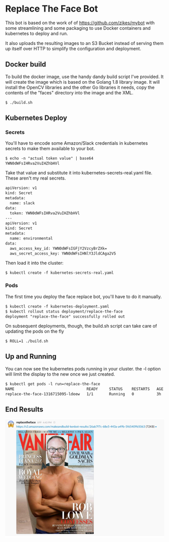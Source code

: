 # Replace The Face Bot

This bot is based on the work of of https://github.com/zikes/mybot with some streamlining and some
packaging to use Docker containers and kubernetes to deploy and run.

It also uploads the resulting images to an S3 Bucket instead of serving them up itself
over HTTP to simplify the configuration and deployment.

## Docker build

To build the docker image, use the handy dandy build script I've provided.  It will
create the image which is based on the Golang 1.8 library image.  It will install the OpenCV
libraries and the other Go libraries it needs, copy the contents of the "faces" directory into
the image and the XML.

```
$ ./build.sh
```

## Kubernetes Deploy

### Secrets
You'll have to encode some Amazon/Slack credentials in kubernetes secrets to make them available
to your bot.

```
$ echo -n "actual token value" | base64
YWN0dWFsIHRva2VuIHZhbHVl
```

Take that value and substitute it into kubernetes-secrets-real.yaml file.  These aren't my real secrets.

```
apiVersion: v1
kind: Secret
metadata:
  name: slack
data:
  token: YWN0dWFsIHRva2VuIHZhbHVl
---
apiVersion: v1
kind: Secret
metadata:
  name: environmental
data:
  aws_access_key_id: YWN0dWFsIGFjY2VzcyBrZXk=
  aws_secret_access_key: YWN0dWFsIHNlY3JldCAga2V5

```

Then load it into the cluster:

```
$ kubectl create -f kubernetes-secrets-real.yaml
```

### Pods
The first time you deploy the face replace bot, you'll have to do it manually.  

```
$ kubectl create -f kubernetes-deployment.yaml
$ kubectl rollout status deployment/replace-the-face
deployment "replace-the-face" successfully rolled out

```

On subsequent deployments, though, the build.sh script can take care of updating
the pods on the fly

```
$ ROLL=1 ./build.sh
```

## Up and Running

You can now see the kubernetes pods running in your cluster.  the -l option will limit the display
to the new once we just created.

```
$ kubectl get pods -l run=replace-the-face
NAME                                READY     STATUS    RESTARTS   AGE
replace-the-face-1316715095-ldeew   1/1       Running   0          3h

```

## End Results

![Example Output](example.png)

